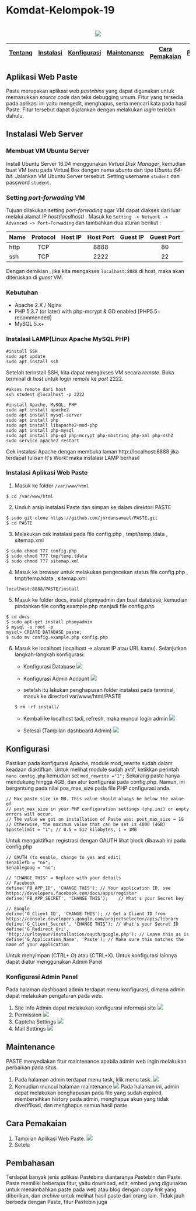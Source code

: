 # Komdat-Kelompok-19
<h1 align="center"><img src="https://github.com/nurradiatun/Komdat-Kelompok-19/blob/master/logo.png"></h1>

[Tentang](#web-paste) | [Instalasi](#instalasi-web-server) | [Konfigurasi](#konfigurasi) | [Maintenance](#maintenance) | [Cara Pemakaian](#cara-pemakaian) | [Pembahasan](#pembahasan) | [Referensi](#referensi)
:---:|:---:|:---:|:---:|:---:|:---:|:---:

## Aplikasi Web Paste
Paste merupakan aplikasi web *pastebins* yang dapat digunakan untuk memasukkan *source code* dan teks debugging umum. Fitur yang tersedia pada aplikasi ini yaitu mengedit, menghapus, serta mencari kata pada hasil Paste. Fitur tersebut dapat dijalankan dengan melakukan *login* terlebih dahulu.

## Instalasi Web Server
### Membuat VM Ubuntu Server
Install Ubuntu Server 16.04 menggunakan *Virtual Disk Manager*, kemudian buat VM baru pada Virtual Box dengan nama *ubuntu* dan tipe *Ubuntu 64-bit*. Jalankan VM Ubuntu Server tersebut. Setting username ``` student ```  dan password ``` student ```.

### Setting *port-forwading* VM
Tujuan dilakukan setting *port-forwading* agar VM dapat diakses dari luar melalui alamat IP *host(localhost)* . 
Masuk ke ``` Setting -> Network -> Advanced -> Port-Forwading ``` dan tambahkan dua aturan berikut :

| Name  	| Protocol | Host IP | Host Port | Guest IP | Guest Port |
| -------- 	| :---------: | :--------: | :----------: | :---------: | :------------: |
| http     	| TCP	| 	       | 8888	 | 		 | 80		     |
| ssh    	| TCP	| 	       | 2222	 | 		 | 22		     |

Dengan demikian , jika kita mengakses ``` localhost:8888 ``` di host, maka akan diteruskan di *guest* VM.

### Kebutuhan
- Apache 2.X / Nginx
- PHP 5.3.7 (or later) with php-mcrypt & GD enabled [PHP5.5+ recommended]
- MySQL 5.x+

### Instalasi LAMP(Linux Apache MySQL PHP)
```
#install SSH
sudo apt update
sudo apt install ssh
```
Setelah terinstall SSH, kita dapat mengakses VM secara *remote*. Buka terminal di *host* untuk login *remote* ke *port* 2222.

```
#akses remote dari host
ssh student @localhost -p 2222

#install Apache, MySQL, PHP
sudo apt install apache2
sudo apt install mysql-server
sudo apt install php
sudo apt install libapache2-mod-php
sudo apt install php-mysql
sudo apt install php-gd php-mcrypt php-mbstring php-xml php-ssh2
sudo service apache2 restart
```
Cek instalasi Apache dengan membuka laman http://localhost:8888 jika terdapat tulisan It's Work! maka instalasi LAMP berhasil
### Instalasi Aplikasi Web Paste
1. Masuk ke folder ``` /var/www/html	```
```
$ cd /var/www/html
```

2. Unduh arsip instalasi Paste dan simpan ke dalam direktori PASTE
```
$ sudo git clone https://github.com/jordansamuel/PASTE.git
$ cd PASTE
```

3. Melakukan cek instalasi pada file config.php , tmpt/temp.tdata , sitemap.xml
```
$ sudo chmod 777 config.php
$ sudo chmod 777 tmp/temp.tdata
$ sudo chmod 777 sitemap.xml
```

4. Masuk ke browser untuk melakukan pengecekan status file config.php , tmpt/temp.tdata , sitemap.xml
```
localhost:8888/PASTE/install
```

5. Masuk ke folder docs, instal phpmyadmin dan buat database, kemudian pindahkan file config.example.php menjadi file config.php
```
$ cd docs
$ sudo apt-get install phpmyadmin
$ mysql -u root -p
mysql> CREATE DATABASE paste;
$ sudo mv config.example.php config.php
```

6. Masuk ke localhost (localhost -> alamat IP atau URL kamu). Selanjutkan langkah-langkah konfigurasi:
	- Konfigurasi Database
	![](https://github.com/nurradiatun/Komdat-Kelompok-19/blob/master/cek%20install.png)
    
    - Konfigurasi Admin Account
    ![](https://github.com/nurradiatun/Komdat-Kelompok-19/blob/master/admin.png)

	- setelah itu lakukan penghapusan folder instalasi pada terminal, masuk ke directori var/www/html/PASTE 
	```
    $ rm -rf install/
    ```
    
    - Kembali ke localhost tadi, refresh, maka muncul login admin
    ![](https://github.com/nurradiatun/Komdat-Kelompok-19/blob/master/login%20adminn.png)
    
    - Selesai (Tampilan dashboard Admin)
    ![](https://github.com/nurradiatun/Komdat-Kelompok-19/blob/master/dashboard.png)
    
## Konfigurasi
Pastikan pada konfigurasi Apache, module mod_rewrite sudah dalam keadaan diaktifkan. Untuk melihat module sudah aktif, ketikkan perintah ``` nano config.php``` kemudian set ``` mod_rewrite ="1"; ```
Sekarang paste hanya mendukung hingga 4GB, dan atur konfigurasi pada config.php. Namun, ini bergantung pada nilai pos_max_size pada file PHP configurasi anda.
```
// Max paste size in MB. This value should always be below the value of
// post_max_size in your PHP configuration settings (php.ini) or empty errors will occur.
// The value we got on installation of Paste was: post_max_size = 1G
// Otherwise, the maximum value that can be set is 4000 (4GB)
$pastelimit = "1"; // 0.5 = 512 kilobytes, 1 = 1MB
```
Untuk mengaktifkan registrasi dengan OAUTH lihat block dibawah ini pada config.php
```
// OAUTH (to enable, change to yes and edit)
$enablefb = "no";
$enablegoog = "no";

// "CHANGE THIS" = Replace with your details
// Facebook
define('FB_APP_ID', 'CHANGE THIS'); // Your application ID, see https://developers.facebook.com/docs/apps/register
define('FB_APP_SECRET', 'CHANGE THIS');    // What's your Secret key

// Google 
define('G_Client_ID', 'CHANGE THIS'); // Get a Client ID from https://console.developers.google.com/projectselector/apis/library
define('G_Client_Secret', 'CHANGE THIS'); // What's your Secret ID
define('G_Redirect_Uri', 'http://urltoyour/installation/oauth/google.php'); // Leave this as is
define('G_Application_Name', 'Paste'); // Make sure this matches the name of your application
```
Untuk menyimpan (CTRL+ O) atau (CTRL+X).
Untuk konfigurasi lainnya dapat diatur menggunakan Admin Panel

### Konfigurasi Admin Panel
Pada halaman dashboard admin terdapat menu konfigurasi, dimana admin dapat melakukan pengaturan pada web. 
1. Site Info
Admin dapat melakukan konfigurasi informasi site
![](https://github.com/nurradiatun/Komdat-Kelompok-19/blob/master/configurasi1.png)
2. Permission
![](https://github.com/nurradiatun/Komdat-Kelompok-19/blob/master/configurasi2.png)
3. Captcha Settings
![](https://github.com/nurradiatun/Komdat-Kelompok-19/blob/master/configure3.png)
4. Mail Settings
![](https://github.com/nurradiatun/Komdat-Kelompok-19/blob/master/configure4.png)

## Maintenance 
PASTE menyediakan fitur maintenance apabila admin web ingin melakukan perbaikan pada situs.
1. Pada halaman admin terdapat menu task, klik menu task.
![](https://github.com/nurradiatun/Komdat-Kelompok-19/blob/master/dashboard.png)
2. Kemudian muncul halaman maintenance 
![](https://github.com/nurradiatun/Komdat-Kelompok-19/blob/master/maintenance.png)
Pada halaman ini, admin dapat melakukan penghapusan pada file yang sudah expired, membersihkan history pada admin, menghapus akun yang tidak diverifikasi, dan menghapus semua hasil paste.

## Cara Pemakaian
1. Tampilan Aplikasi Web Paste.
![](https://github.com/nurradiatun/Komdat-Kelompok-19/blob/master/masuk1.png)
2. Setela


## Pembahasan
Terdapat banyak jenis aplikasi Pastebins diantaranya Pastebin dan Paste. Paste memiliki beberapa fitur, yaitu download, edit, embed yang digunakan untuk menambahkan paste pada web atau blog dengan *copy* *link* yang diberikan, dan *archive* untuk melihat hasil paste dari orang lain.
Tidak jauh berbeda dengan Paste, fitur Pastebin juga 